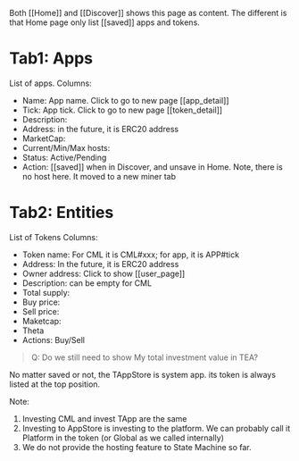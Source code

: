 Both [[Home]] and [[Discover]] shows this page as content.
The different is that Home page only list [[saved]] apps and tokens.

# Tab1: Apps
List of apps.
Columns:
- Name: App name. Click to go to new page [[app_detail]]
- Tick: App tick. Click to go to new page [[token_detail]]
- Description: 
- Address: in the future, it is ERC20 address
- MarketCap:
- Current/Min/Max hosts: 
- Status: Active/Pending
- Action: [[saved]] when in Discover, and unsave in Home.  Note, there is no host here. It moved to a new miner tab



# Tab2: Entities
List of Tokens
Columns:
- Token name: For CML it is CML#xxx; for app, it is APP#tick
- Address: In the future, it is ERC20 address
- Owner address: Click to show [[user_page]]
- Description: can be empty for CML
- Total supply:
- Buy price:
- Sell price:
- Maketcap:
- Theta
- Actions: Buy/Sell


> Q: Do we still need to show My total investment value in TEA?

No matter saved or not, the TAppStore is system app. its token is always listed at the top position.

Note: 
1. Investing CML and invest TApp are the same
2. Investing to AppStore is investing to the platform. We can probably call it Platform in the token (or Global as we called internally)
3. We do not provide the hosting feature to State Machine so far. 

